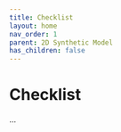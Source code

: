 ```yaml
---
title: Checklist
layout: home
nav_order: 1
parent: 2D Synthetic Model
has_children: false
---
```


<script
  src="https://cdn.mathjax.org/mathjax/latest/MathJax.js?config=TeX-AMS-MML_HTMLorMML"
  type="text/javascript">
</script>

# Checklist

...
